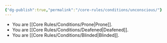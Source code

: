 ```yaml
---
{"dg-publish":true,"permalink":"/core-rules/conditions/unconscious/"}
---
```


- You are [[Core Rules/Conditions/Prone\|Prone]].
- You are [[Core Rules/Conditions/Deafened\|Deafened]].
- You are [[Core Rules/Conditions/Blinded\|Blinded]].